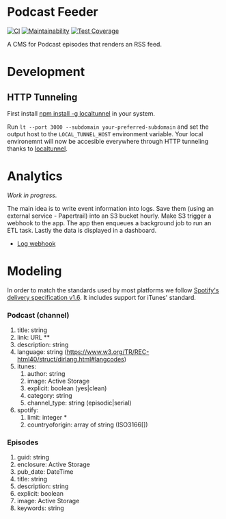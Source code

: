 # Podcast Feeder

[![CI](https://github.com/juanmanuelramallo/podcast_feeder/workflows/CI/badge.svg)](https://github.com/juanmanuelramallo/podcast_feeder/actions?query=workflow%3ACI)
[![Maintainability](https://api.codeclimate.com/v1/badges/d2bfe7160d35a46dcbed/maintainability)](https://codeclimate.com/github/juanmanuelramallo/podcast_feeder/maintainability)
[![Test Coverage](https://api.codeclimate.com/v1/badges/d2bfe7160d35a46dcbed/test_coverage)](https://codeclimate.com/github/juanmanuelramallo/podcast_feeder/test_coverage)

A CMS for Podcast episodes that renders an RSS feed.

# Development

## HTTP Tunneling
First install [npm install -g localtunnel](https://github.com/localtunnel/localtunnel) in your system.

Run `lt --port 3000 --subdomain your-preferred-subdomain` and set the output host to the `LOCAL_TUNNEL_HOST` environment variable. Your local environemnt will now be accesible everywhere through HTTP tunneling thanks to [localtunnel](https://github.com/localtunnel/localtunnel).

# Analytics

_Work in progress._

The main idea is to write event information into logs. Save them (using an external service - Papertrail) into an S3 bucket hourly. Make S3 trigger a webhook to the app. The app then enqueues a background job to run an ETL task. Lastly the data is displayed in a dashboard.

- [Log webhook](docs/log-webhook.md)

# Modeling

In order to match the standards used by most platforms we follow [Spotify's delivery specification v1.6](https://podcasters.spotify.com/terms/Spotify_Podcast_Delivery_Specification_v1.6.pdf).
It includes support for iTunes' standard.

### Podcast (channel)

1. title: string
1. link: URL **
1. description: string
1. language: string (https://www.w3.org/TR/REC-html40/struct/dirlang.html#langcodes)
1. itunes:
   1. author: string
   1. image: Active Storage
   1. explicit: boolean (yes|clean)
   1. category: string
   1. channel_type: string (episodic|serial)
1. spotify:
   1. limit: integer *
   1. countryoforigin: array of string (ISO3166[])

### Episodes

1. guid: string
1. enclosure: Active Storage
1. pub_date: DateTime
1. title: string
1. description: string
1. explicit: boolean
1. image: Active Storage
1. keywords: string
